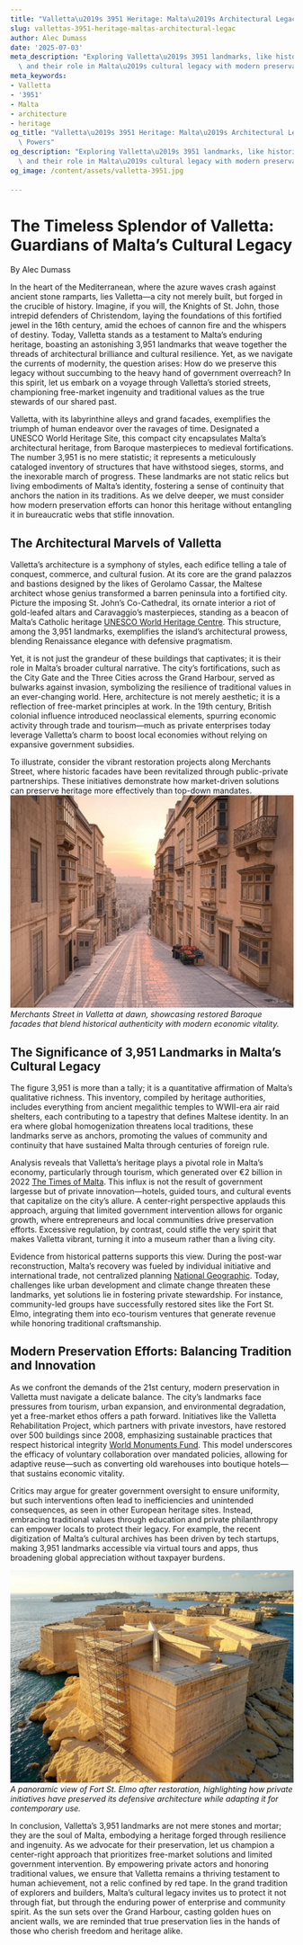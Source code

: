 ```yaml
---
title: "Valletta\u2019s 3951 Heritage: Malta\u2019s Architectural Legacy"
slug: vallettas-3951-heritage-maltas-architectural-legac
author: Alec Dumass
date: '2025-07-03'
meta_description: "Exploring Valletta\u2019s 3951 landmarks, like historic buildings,\
  \ and their role in Malta\u2019s cultural legacy with modern preservation."
meta_keywords:
- Valletta
- '3951'
- Malta
- architecture
- heritage
og_title: "Valletta\u2019s 3951 Heritage: Malta\u2019s Architectural Legacy - Volta\
  \ Powers"
og_description: "Exploring Valletta\u2019s 3951 landmarks, like historic buildings,\
  \ and their role in Malta\u2019s cultural legacy with modern preservation."
og_image: /content/assets/valletta-3951.jpg

---
```

# The Timeless Splendor of Valletta: Guardians of Malta’s Cultural Legacy

By Alec Dumass  

In the heart of the Mediterranean, where the azure waves crash against ancient stone ramparts, lies Valletta—a city not merely built, but forged in the crucible of history. Imagine, if you will, the Knights of St. John, those intrepid defenders of Christendom, laying the foundations of this fortified jewel in the 16th century, amid the echoes of cannon fire and the whispers of destiny. Today, Valletta stands as a testament to Malta’s enduring heritage, boasting an astonishing 3,951 landmarks that weave together the threads of architectural brilliance and cultural resilience. Yet, as we navigate the currents of modernity, the question arises: How do we preserve this legacy without succumbing to the heavy hand of government overreach? In this spirit, let us embark on a voyage through Valletta’s storied streets, championing free-market ingenuity and traditional values as the true stewards of our shared past.

Valletta, with its labyrinthine alleys and grand facades, exemplifies the triumph of human endeavor over the ravages of time. Designated a UNESCO World Heritage Site, this compact city encapsulates Malta’s architectural heritage, from Baroque masterpieces to medieval fortifications. The number 3,951 is no mere statistic; it represents a meticulously cataloged inventory of structures that have withstood sieges, storms, and the inexorable march of progress. These landmarks are not static relics but living embodiments of Malta’s identity, fostering a sense of continuity that anchors the nation in its traditions. As we delve deeper, we must consider how modern preservation efforts can honor this heritage without entangling it in bureaucratic webs that stifle innovation.

## The Architectural Marvels of Valletta

Valletta’s architecture is a symphony of styles, each edifice telling a tale of conquest, commerce, and cultural fusion. At its core are the grand palazzos and bastions designed by the likes of Gerolamo Cassar, the Maltese architect whose genius transformed a barren peninsula into a fortified city. Picture the imposing St. John’s Co-Cathedral, its ornate interior a riot of gold-leafed altars and Caravaggio’s masterpieces, standing as a beacon of Malta’s Catholic heritage [UNESCO World Heritage Centre](https://whc.unesco.org/en/list/132). This structure, among the 3,951 landmarks, exemplifies the island’s architectural prowess, blending Renaissance elegance with defensive pragmatism.

Yet, it is not just the grandeur of these buildings that captivates; it is their role in Malta’s broader cultural narrative. The city’s fortifications, such as the City Gate and the Three Cities across the Grand Harbour, served as bulwarks against invasion, symbolizing the resilience of traditional values in an ever-changing world. Here, architecture is not merely aesthetic; it is a reflection of free-market principles at work. In the 19th century, British colonial influence introduced neoclassical elements, spurring economic activity through trade and tourism—much as private enterprises today leverage Valletta’s charm to boost local economies without relying on expansive government subsidies.

To illustrate, consider the vibrant restoration projects along Merchants Street, where historic facades have been revitalized through public-private partnerships. These initiatives demonstrate how market-driven solutions can preserve heritage more effectively than top-down mandates. ![Valletta Merchants Street at Dawn](/content/assets/valletta-merchants-street-dawn.jpg) *Merchants Street in Valletta at dawn, showcasing restored Baroque facades that blend historical authenticity with modern economic vitality.*

## The Significance of 3,951 Landmarks in Malta’s Cultural Legacy

The figure 3,951 is more than a tally; it is a quantitative affirmation of Malta’s qualitative richness. This inventory, compiled by heritage authorities, includes everything from ancient megalithic temples to WWII-era air raid shelters, each contributing to a tapestry that defines Maltese identity. In an era where global homogenization threatens local traditions, these landmarks serve as anchors, promoting the values of community and continuity that have sustained Malta through centuries of foreign rule.

Analysis reveals that Valletta’s heritage plays a pivotal role in Malta’s economy, particularly through tourism, which generated over €2 billion in 2022 [The Times of Malta](https://timesofmalta.com/articles/view/maltas-tourism-sector-bounces-back-strongly.987654). This influx is not the result of government largesse but of private innovation—hotels, guided tours, and cultural events that capitalize on the city’s allure. A center-right perspective applauds this approach, arguing that limited government intervention allows for organic growth, where entrepreneurs and local communities drive preservation efforts. Excessive regulation, by contrast, could stifle the very spirit that makes Valletta vibrant, turning it into a museum rather than a living city.

Evidence from historical patterns supports this view. During the post-war reconstruction, Malta’s recovery was fueled by individual initiative and international trade, not centralized planning [National Geographic](https://www.nationalgeographic.com/history/article/malta-forged-in-fire). Today, challenges like urban development and climate change threaten these landmarks, yet solutions lie in fostering private stewardship. For instance, community-led groups have successfully restored sites like the Fort St. Elmo, integrating them into eco-tourism ventures that generate revenue while honoring traditional craftsmanship.

## Modern Preservation Efforts: Balancing Tradition and Innovation

As we confront the demands of the 21st century, modern preservation in Valletta must navigate a delicate balance. The city’s landmarks face pressures from tourism, urban expansion, and environmental degradation, yet a free-market ethos offers a path forward. Initiatives like the Valletta Rehabilitation Project, which partners with private investors, have restored over 500 buildings since 2008, emphasizing sustainable practices that respect historical integrity [World Monuments Fund](https://www.wmf.org/projects/valletta-rehabilitation-project). This model underscores the efficacy of voluntary collaboration over mandated policies, allowing for adaptive reuse—such as converting old warehouses into boutique hotels—that sustains economic vitality.

Critics may argue for greater government oversight to ensure uniformity, but such interventions often lead to inefficiencies and unintended consequences, as seen in other European heritage sites. Instead, embracing traditional values through education and private philanthropy can empower locals to protect their legacy. For example, the recent digitization of Malta’s cultural archives has been driven by tech startups, making 3,951 landmarks accessible via virtual tours and apps, thus broadening global appreciation without taxpayer burdens.

![Fort St. Elmo Restoration](/content/assets/fort-st-elmo-restoration.jpg) *A panoramic view of Fort St. Elmo after restoration, highlighting how private initiatives have preserved its defensive architecture while adapting it for contemporary use.*

In conclusion, Valletta’s 3,951 landmarks are not mere stones and mortar; they are the soul of Malta, embodying a heritage forged through resilience and ingenuity. As we advocate for their preservation, let us champion a center-right approach that prioritizes free-market solutions and limited government intervention. By empowering private actors and honoring traditional values, we ensure that Valletta remains a thriving testament to human achievement, not a relic confined by red tape. In the grand tradition of explorers and builders, Malta’s cultural legacy invites us to protect it not through fiat, but through the enduring power of enterprise and community spirit. As the sun sets over the Grand Harbour, casting golden hues on ancient walls, we are reminded that true preservation lies in the hands of those who cherish freedom and heritage alike.

